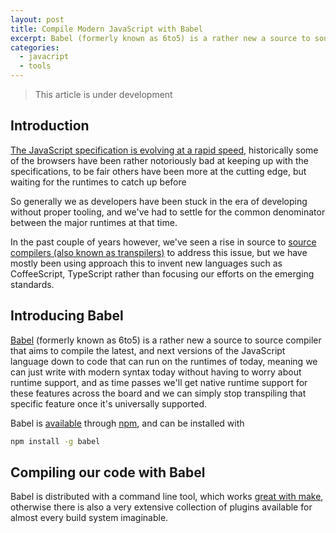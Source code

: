 ```yaml
---
layout: post
title: Compile Modern JavaScript with Babel
excerpt: Babel (formerly known as 6to5) is a rather new a source to source compiler that aims to compile the latest, and next versions of the JavaScript language down to code that can run on the runtimes of today, meaning we can just write with modern syntax today without having to worry about runtime support, and as time passes we'll get native runtime support for these features across the board and we can simply stop transpiling that specific feature once it's universally supported
categories:
  - javacript
  - tools
---
```


> This article is under development

## Introduction
[The JavaScript specification is evolving at a rapid speed][overview-of-javascript-2015], historically some of the browsers have been rather notoriously bad at keeping up with the specifications, to be fair others have been more at the cutting edge, but waiting for the runtimes to catch up before 

So generally we as developers have been stuck in the era of developing without proper tooling, and we've had to settle for the common denominator between the major runtimes at that time.

In the past couple of years however, we've seen a rise in source to [source compilers (also known as transpilers)](wikipedia-transpilers) to address this issue, but we have mostly been using approach this to invent new languages such as CoffeeScript, TypeScript rather than focusing our efforts on the emerging standards.

## Introducing Babel
[Babel][babel] (formerly known as 6to5) is a rather new a source to source compiler that aims to compile the latest, and next versions of the JavaScript language down to code that can run on the runtimes of today, meaning we can just write with modern syntax today without having to worry about runtime support, and as time passes we'll get native runtime support for these features across the board and we can simply stop transpiling that specific feature once it's universally supported.

Babel is [available][babel-npm] through [npm][npm], and can be installed with

```bash
npm install -g babel
```

## Compiling our code with Babel
Babel is distributed with a command line tool, which works [great with make][make-for-the-web-generation], otherwise there is also a very extensive collection of plugins available for almost every build system imaginable.

[make-for-the-web-generation]: /javascript/make-for-the-web-generation/
[overview-of-javascript-2015]: /javascript/overview-javascript-2015/
[babel]: http://babeljs.io
[babel-npm]: http://babeljs.io
[npm]: https://npmjs.org
